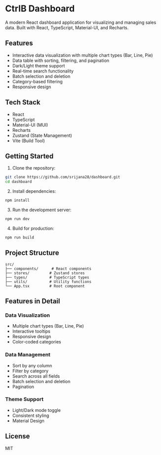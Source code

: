 # CtrlB Dashboard

A modern React dashboard application for visualizing and managing sales data. Built with React, TypeScript, Material-UI, and Recharts.

## Features

- Interactive data visualization with multiple chart types (Bar, Line, Pie)
- Data table with sorting, filtering, and pagination
- Dark/Light theme support
- Real-time search functionality
- Batch selection and deletion
- Category-based filtering
- Responsive design

## Tech Stack

- React
- TypeScript
- Material-UI (MUI)
- Recharts
- Zustand (State Management)
- Vite (Build Tool)

## Getting Started

1. Clone the repository:
```bash
git clone https://github.com/srijana28/dashboard.git
cd dashboard
```

2. Install dependencies:
```bash
npm install
```

3. Run the development server:
```bash
npm run dev
```

4. Build for production:
```bash
npm run build
```

## Project Structure

```
src/
├── components/      # React components
├── stores/         # Zustand stores
├── types/          # TypeScript types
├── utils/          # Utility functions
└── App.tsx         # Root component
```

## Features in Detail

### Data Visualization
- Multiple chart types (Bar, Line, Pie)
- Interactive tooltips
- Responsive design
- Color-coded categories

### Data Management
- Sort by any column
- Filter by category
- Search across all fields
- Batch selection and deletion
- Pagination

### Theme Support
- Light/Dark mode toggle
- Consistent styling
- Material Design

## License

MIT
